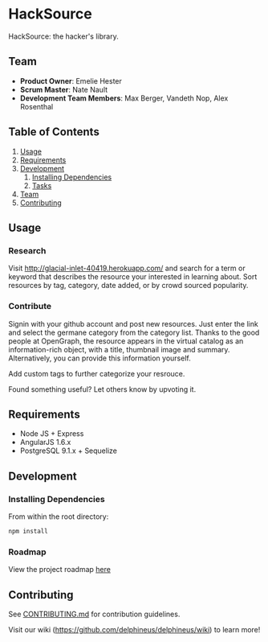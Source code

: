 # HackSource

HackSource: the hacker's library.

## Team

  - __Product Owner__: Emelie Hester
  - __Scrum Master__: Nate Nault
  - __Development Team Members__: Max Berger, Vandeth Nop, Alex Rosenthal

## Table of Contents

1. [Usage](#Usage)
1. [Requirements](#requirements)
1. [Development](#development)
    1. [Installing Dependencies](#installing-dependencies)
    1. [Tasks](#tasks)
1. [Team](#team)
1. [Contributing](#contributing)

## Usage

### Research
Visit http://glacial-inlet-40419.herokuapp.com/ and search for a term or keyword that describes the resource your interested in learning about. Sort resources by tag, category, date added, or by crowd sourced popularity.

### Contribute
Signin with your github account and post new resources. Just enter the link and select the germane category from the category list. Thanks to the good people at OpenGraph, the resource appears in the virtual catalog as an information-rich object, with a title, thumbnail image and summary. Alternatively, you can provide this information yourself.

Add custom tags to further categorize your resrouce.

Found something useful? Let others know by upvoting it.


## Requirements

- Node JS + Express
- AngularJS 1.6.x
- PostgreSQL 9.1.x + Sequelize

## Development

### Installing Dependencies

From within the root directory:

```sh
npm install
```

### Roadmap

View the project roadmap [here](LINK_TO_PROJECT_ISSUES)


## Contributing

See [CONTRIBUTING.md](CONTRIBUTING.md) for contribution guidelines.

Visit our wiki (https://github.com/delphineus/delphineus/wiki) to learn more!
